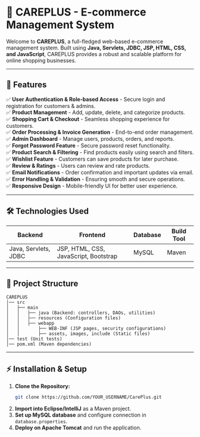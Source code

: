 # 🌟 CAREPLUS - E-commerce Management System

Welcome to **CAREPLUS**, a full-fledged web-based e-commerce management system. Built using **Java, Servlets, JDBC, JSP, HTML, CSS, and JavaScript**, CAREPLUS provides a robust and scalable platform for online shopping businesses. 

---

## 🚀 Features
✅ **User Authentication & Role-based Access** - Secure login and registration for customers & admins.  
✅ **Product Management** - Add, update, delete, and categorize products.  
✅ **Shopping Cart & Checkout** - Seamless shopping experience for customers.  
✅ **Order Processing & Invoice Generation** - End-to-end order management.  
✅ **Admin Dashboard** - Manage users, products, orders, and reports.  
✅ **Forgot Password Feature** - Secure password reset functionality.  
✅ **Product Search & Filtering** - Find products easily using search and filters.  
✅ **Wishlist Feature** - Customers can save products for later purchase.  
✅ **Review & Ratings** - Users can review and rate products.  
✅ **Email Notifications** - Order confirmation and important updates via email.  
✅ **Error Handling & Validation** - Ensuring smooth and secure operations.  
✅ **Responsive Design** - Mobile-friendly UI for better user experience.  

---

## 🛠️ Technologies Used
| Backend | Frontend | Database | Build Tool |
|---------|---------|----------|------------|
| Java, Servlets, JDBC | JSP, HTML, CSS, JavaScript, Bootstrap | MySQL | Maven |

---

## 📁 Project Structure
```
CAREPLUS
│── src
│   ├── main
│   │   ├── java (Backend: controllers, DAOs, utilities)
│   │   ├── resources (Configuration files)
│   │   ├── webapp
│   │       ├── WEB-INF (JSP pages, security configurations)
│   │       ├── assets, images, include (Static files)
│── test (Unit tests)
│── pom.xml (Maven dependencies)
```

---

## ⚡ Installation & Setup
1. **Clone the Repository:**
   ```sh
   git clone https://github.com/YOUR_USERNAME/CarePlus.git
   ```
2. **Import into Eclipse/IntelliJ** as a Maven project.
3. **Set up MySQL database** and configure connection in `database.properties`.
4. **Deploy on Apache Tomcat** and run the application.
